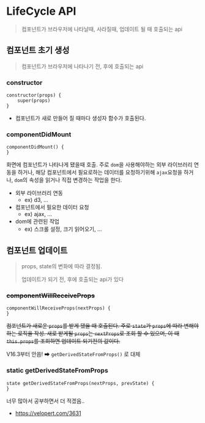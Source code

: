 # LifeCycle API

> 컴포넌트가 브라우저에 나타날때, 사라질때, 업데이트 될 때 호출되는 api



## 컴포넌트 초기 생성

> 컴포넌트가 브라우저에 나타나기 전, 후에 호출되는 api

### constructor

```react
constructor(props) {
    super(props) 
}
```

- 컴포넌트가 새로 만들어 질 때마다 생성자 함수가 호출된다.



### componentDidMount

```react
componentDidMount() {
}
```

화면에 컴포넌트가 나타나게 됐을때 호출. 주로 `dom`을 사용해야하는 외부 라이브러리 연동을 하거나, 해당 컴포넌트에서 필요로하는 데이터를 요청하기위해 `ajax`요청을 하거나, `dom`의 속성을 읽거나 직접 변경하는 작업을 한다.

- 외부 라이브러리 연동
  - ex) d3, ...
- 컴포넌트에서 필요한 데이터 요청
  - ex) ajax, ...
- dom에 관련된 작업
  - ex) 스크롤 설정, 크기 읽어오기, ...



## 컴포넌트 업데이트

> props, state의 변화에 따라 결정됨.
>
> 업데이트가 되기 전, 후에 호출되는 api가 있다

### ~~componentWillReceiveProps~~

```react
componentWillReceiveProps(nextProps) {
}
```

~~컴포넌트가 새로운 `props`를 받게 됐을 때 호출된다. 주로 `state`가 `props`에 따라 변해야 하는 로직을 작성. 새로 받게될 `props`는 `nextProps`로 조회 할 수 있으며, 이 때 `this.props`를 조회하면 업데이트 되기전의 값이다.~~

V16.3부터 안씀!  ➡ `getDerivedStateFromProps()` 로 대체



### static getDerivedStateFromProps

```react
state getDerivedStateFromProps(nextProps, prevState) {
}
```





너무 많아서 공부하면서 더 적겠음..



- https://velopert.com/3631